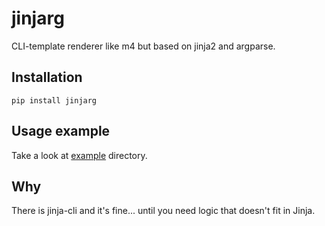 # jinjarg

CLI-template renderer like m4 but based on jinja2 and argparse.

## Installation

``` shell
pip install jinjarg
```

## Usage example

Take a look at [example](/example) directory.

## Why

There is jinja-cli and it's fine... until you need logic that doesn't fit in Jinja.
